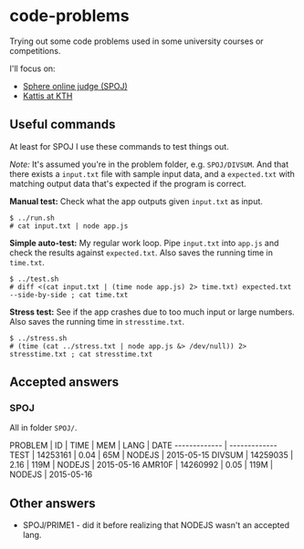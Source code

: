 # code-problems
Trying out some code problems used in some university courses or competitions.

I'll focus on:

* [Sphere online judge (SPOJ)](http://www.spoj.com/)
* [Kattis at KTH](https://kth.kattis.com)

## Useful commands
At least for SPOJ I use these commands to test things out.

*Note:* It's assumed you're in the problem folder, e.g. `SPOJ/DIVSUM`. And that there exists a `input.txt` file with sample input data, and a `expected.txt` with matching output data that's expected if the program is correct.

**Manual test:** Check what the app outputs given `input.txt` as input.

````
$ ../run.sh
# cat input.txt | node app.js
````

**Simple auto-test:** My regular work loop. Pipe `input.txt` into `app.js` and check the results against `expected.txt`. Also saves the running time in `time.txt`.

````
$ ../test.sh
# diff <(cat input.txt | (time node app.js) 2> time.txt) expected.txt --side-by-side ; cat time.txt
````

**Stress test:** See if the app crashes due to too much input or large numbers. Also saves the running time in `stresstime.txt`.
````
$ ../stress.sh
# (time (cat ../stress.txt | node app.js &> /dev/null)) 2> stresstime.txt ; cat stresstime.txt
````

## Accepted answers

### SPOJ
All in folder `SPOJ/`.

PROBLEM | ID | TIME | MEM | LANG | DATE
------------- | -------------
TEST | 14253161 | 0.04 | 65M | NODEJS | 2015-05-15
DIVSUM | 14259035 | 2.16 | 119M | NODEJS | 2015-05-16
AMR10F | 14260992 | 0.05 | 119M | NODEJS | 2015-05-16

## Other answers

* SPOJ/PRIME1 - did it before realizing that NODEJS wasn't an accepted lang.
